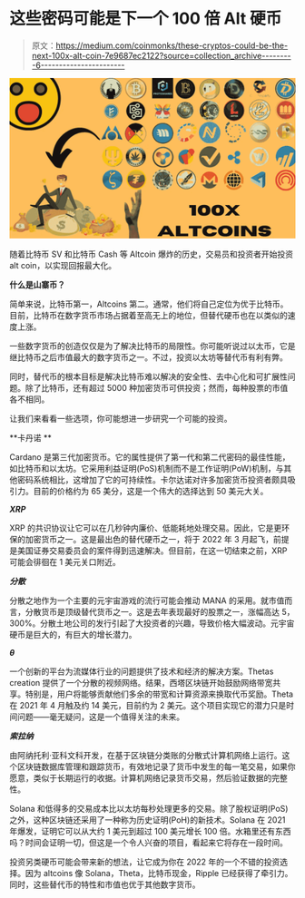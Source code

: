 # 这些密码可能是下一个 100 倍 Alt 硬币

> 原文：<https://medium.com/coinmonks/these-cryptos-could-be-the-next-100x-alt-coin-7e9687ec2122?source=collection_archive---------6----------------------->

![](img/08472fc88db2c36c6db4b192d668b396.png)

随着比特币 SV 和比特币 Cash 等 Altcoin 爆炸的历史，交易员和投资者开始投资 alt coin，以实现回报最大化。

**什么是山寨币？**

简单来说，比特币第一，Altcoins 第二。通常，他们将自己定位为优于比特币。目前，比特币在数字货币市场占据着至高无上的地位，但替代硬币也在以类似的速度上涨。

一些数字货币的创造仅仅是为了解决比特币的局限性。你可能听说过以太币，它是继比特币之后市值最大的数字货币之一。不过，投资以太坊等替代币有利有弊。

同时，替代币的根本目标是解决比特币难以解决的安全性、去中心化和可扩展性问题。除了比特币，还有超过 5000 种加密货币可供投资；然而，每种股票的市值各不相同。

让我们来看看一些选项，你可能想进一步研究一个可能的投资。

**卡丹诺 **

Cardano 是第三代加密货币。它的属性提供了第一代和第二代密码的最佳性能，如比特币和以太坊。它采用利益证明(PoS)机制而不是工作证明(PoW)机制，与其他密码系统相比，这增加了它的可持续性。卡尔达诺对许多加密货币投资者颇具吸引力。目前的价格约为 65 美分，这是一个伟大的选择达到 50 美元大关。

***XRP***

XRP 的共识协议让它可以在几秒钟内廉价、低能耗地处理交易。因此，它是更环保的加密货币之一。这是最出色的替代硬币之一，将于 2022 年 3 月起飞，前提是美国证券交易委员会的案件得到迅速解决。但目前，在这一切结束之前，XRP 可能会徘徊在 1 美元关口附近。

***分散***

分散之地作为一个主要的元宇宙游戏的流行可能会推动 MANA 的采用。就市值而言，分散货币是顶级替代货币之一。这是去年表现最好的股票之一，涨幅高达 5，300%。分散土地公司的发行引起了大投资者的兴趣，导致价格大幅波动。元宇宙硬币是巨大的，有巨大的增长潜力。

***θ***

一个创新的平台为流媒体行业的问题提供了技术和经济的解决方案。Thetas creation 提供了一个分散的视频网络。结果，西塔区块链开始鼓励网络带宽共享。特别是，用户将能够贡献他们多余的带宽和计算资源来换取代币奖励。Theta 在 2021 年 4 月触及约 14 美元，目前约为 2 美元。这个项目实现它的潜力只是时间问题——毫无疑问，这是一个值得关注的未来。

***索拉纳***

由阿纳托利·亚科文科开发，在基于区块链分类账的分散式计算机网络上运行。这个区块链数据库管理和跟踪货币，有效地记录了货币中发生的每一笔交易，如果你愿意，类似于长期运行的收据。计算机网络记录货币交易，然后验证数据的完整性。

Solana 和低得多的交易成本比以太坊每秒处理更多的交易。除了股权证明(PoS)之外，这种区块链还采用了一种称为历史证明(PoH)的新技术。Solana 在 2021 年爆发，证明它可以从大约 1 美元到超过 100 美元增长 100 倍。水箱里还有东西吗？时间会证明一切，但这是一个令人兴奋的项目，看起来它将存在一段时间。

投资另类硬币可能会带来新的想法，让它成为你在 2022 年的一个不错的投资选择。因为 altcoins 像 Solana，Theta，比特币现金，Ripple 已经获得了牵引力。同时，这些替代币的特性和市值也优于其他数字货币。